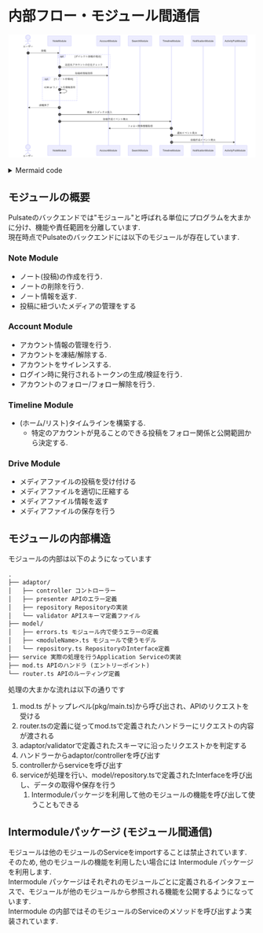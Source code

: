 # 内部フロー・モジュール間通信

![モジュール間通信を示す Mermaid ダイアグラム](./image/mermaid/module-mermaid.png)

<details>

<summary>Mermaid code</summary>

```mermaid
sequenceDiagram
autonumber
actor ユーザー

ユーザー ->> NoteModule: 投稿

opt ダイレクト投稿の場合
	NoteModule ->> AccountModule: 送信先アカウントの存在チェック
end

NoteModule ->> AccountModule: 投稿者情報取得

opt リノートの場合
	NoteModule ->> NoteModule: 引用 or リノート先情報取得
end

NoteModule ->> ユーザー: 投稿完了

NoteModule ->> SearchModule: 検索インデックス投入
NoteModule ->> TimelineModule: 投稿作成イベント発火
TimelineModule ->> AccountModule: フォロー関係情報取得
TimelineModule ->> NotificationModule:通知イベント発火
TimelineModule ->> ActivityPubModule: 投稿作成イベント発火
```

</details>

## モジュールの概要

Pulsateのバックエンドでは"モジュール"と呼ばれる単位にプログラムを大まかに分け、機能や責任範囲を分離しています.  
現在時点でPulsateのバックエンドには以下のモジュールが存在しています.

### Note Module

- ノート(投稿)の作成を行う.
- ノートの削除を行う.
- ノート情報を返す.
- 投稿に紐づいたメディアの管理をする

### Account Module

- アカウント情報の管理を行う.
- アカウントを凍結/解除する.
- アカウントをサイレンスする.
- ログイン時に発行されるトークンの生成/検証を行う.
- アカウントのフォロー/フォロー解除を行う.

### Timeline Module

- (ホーム/リスト)タイムラインを構築する.
  - 特定のアカウントが見ることのできる投稿をフォロー関係と公開範囲から決定する.

### Drive Module

- メディアファイルの投稿を受け付ける
- メディアファイルを適切に圧縮する
- メディアファイル情報を返す
- メディアファイルの保存を行う

## モジュールの内部構造
モジュールの内部は以下のようになっています
```
.
├── adaptor/
│   ├── controller コントローラー
│   ├── presenter APIのエラー定義
│   ├── repository Repositoryの実装
│   └── validator APIスキーマ定義ファイル
├── model/
│   ├── errors.ts モジュール内で使うエラーの定義
│   ├── <moduleName>.ts モジュールで使うモデル
│   └── repository.ts RepositoryのInterface定義
├── service 実際の処理を行うApplication Serviceの実装
├── mod.ts APIのハンドラ (エントリーポイント)
└── router.ts APIのルーティング定義
```
処理の大まかな流れは以下の通りです
1. mod.ts がトップレベル(pkg/main.ts)から呼び出され、APIのリクエストを受ける
2. router.tsの定義に従ってmod.tsで定義されたハンドラーにリクエストの内容が渡される
3. adaptor/validatorで定義されたスキーマに沿ったリクエストかを判定する
4. ハンドラーからadaptor/controllerを呼び出す
5. controllerからserviceを呼び出す
6. serviceが処理を行い、model/repository.tsで定義されたInterfaceを呼び出し、データの取得や保存を行う
   1. Intermoduleパッケージを利用して他のモジュールの機能を呼び出して使うこともできる


## Intermoduleパッケージ (モジュール間通信)
モジュールは他のモジュールのServiceをimportすることは禁止されています.  
そのため, 他のモジュールの機能を利用したい場合には Intermodule パッケージを利用します.  
Intermodule パッケージはそれぞれのモジュールごとに定義されるインタフェースで、モジュールが他のモジュールから参照される機能を公開するようになっています.  
Intermodule の内部ではそのモジュールのServiceのメソッドを呼び出すよう実装されています.
